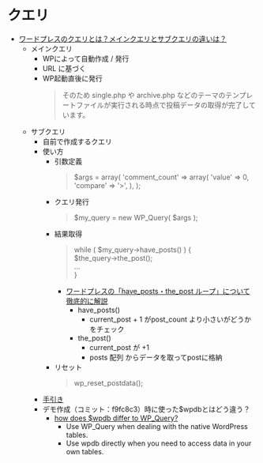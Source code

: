 # クエリ
- [ワードプレスのクエリとは？メインクエリとサブクエリの違いは？](https://daeuwordpress.com/query/)
    - メインクエリ
        - WPによって自動作成 / 発行
        - URL に基づく
        - WP起動直後に発行
            > そのため single.php や archive.php などのテーマのテンプレートファイルが実行される時点で投稿データの取得が完了しています。
    - サブクエリ
        - 自前で作成するクエリ
        - 使い方
            - 引数定義  
                > $args = array(
	                'comment_count' => array(
		                'value'   => 0,
		                'compare' => '>',
	                ),
                );
            - クエリ発行
                > $my_query = new WP_Query( $args );
            - 結果取得
                > while ( $my_query->have_posts() ) {  
                    $the_query->the_post();  
                    ...  
                }
                - [ワードプレスの「have_posts・the_post ループ」について徹底的に解説](https://daeuwordpress.com/have_posts_the_post/#have_posts)
                    - have_posts()
                        - current_post + 1 がpost_count より小さいがどうかをチェック
                    - the_post()
                        - current_post が +1 
                        - posts 配列 からデータを取ってpostに格納
            - リセット
                > wp_reset_postdata();
        - [手引き](https://wpdocs.osdn.jp/%E9%96%A2%E6%95%B0%E3%83%AA%E3%83%95%E3%82%A1%E3%83%AC%E3%83%B3%E3%82%B9/WP_Query#.E3.83.91.E3.83.A9.E3.83.A1.E3.83.BC.E3.82.BF)
        - デモ作成（コミット：f9fc8c3）時に使った$wpdbとはどう違う？
            - [how does $wpdb differ to WP_Query?](https://wordpress.stackexchange.com/questions/53819/how-does-wpdb-differ-to-wp-query)
                - Use WP_Query when dealing with the native WordPress tables.
                - Use wpdb directly when you need to access data in your own tables.
